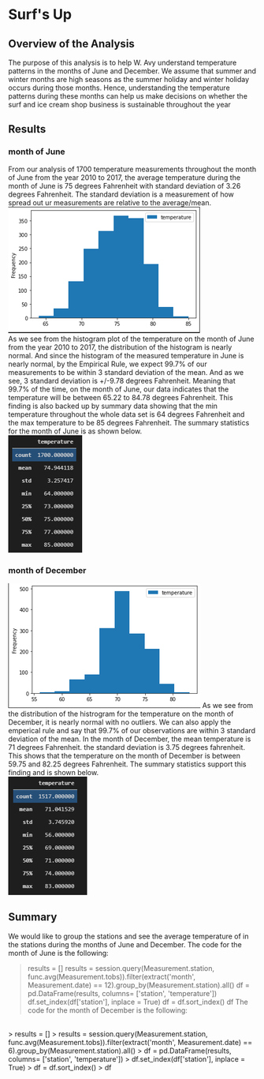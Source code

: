 # Surf's Up

## Overview of the Analysis
The purpose of this analysis is to help W. Avy understand temperature patterns in the months of June and December. We assume that summer and winter months are high seasons as the summer holiday and winter holiday occurs during those months. Hence, understanding the temperature patterns during these months can help us make decisions on whether the surf and ice cream shop business is sustainable throughout the year
## Results
### month of June
From our analysis of 1700 temperature measurements throughout the month of June from the year 2010 to 2017, the average temperature during the month of June is 75 degrees Fahrenheit with standard deviation of 3.26 degrees Fahrenheit. The standard deviation is a measurement of how spread out ur measurements are relative to the average/mean.
</br>
![June_hist](hist_june.PNG)
</br>
As we see from the histogram plot of the temperature on the month of June from the year 2010 to 2017, the distribution of the histogram is nearly normal. And since the histogram of the measured temperature in June is nearly normal, by the Empirical Rule, we expect 99.7% of our measurements to be within 3 standard deviation of the mean. And as we see, 3 standard deviation is +/-9.78 degrees Fahrenheit. Meaning that 99.7% of the time, on the month of June, our data indicates that the temperature will be between 65.22 to 84.78 degrees Fahrenheit. This finding is also backed up by summary data showing that the min temperature throughout the whole data set is 64 degrees Fahrenheit and the max temperature to be 85 degrees Fahrenheit. The summary statistics for the month of June is as shown below.
</br>
![june_summary](june_summary.PNG)
</br>
### month of December
![December_Hist](hist_december.PNG)
As we see from the distribution of the histrogram for the temperature on the month of December, it is nearly normal with no outliers. We can also apply the emperical rule and say that 99.7% of our observations are within 3 standard deviation of the mean. In the month of December, the mean temperature is 71 degrees Fahrenheit. the standard deviation is 3.75 degrees fahrenheit. This shows that the temperature on the month of December is between 59.75 and 82.25 degrees Fahrenheit. The summary statistics support this finding and is shown below.
</br>
![December_summary](december_summary.PNG)
## Summary
We would like to group the stations and see the average temperature of in the stations during the months of June and December. The code for the month of June is the following:
</br>
> results = []
> results = session.query(Measurement.station, func.avg(Measurement.tobs)).filter(extract('month', Measurement.date) == 12).group_by(Measurement.station).all()
> df = pd.DataFrame(results, columns= ['station', 'temperature'])
> df.set_index(df['station'], inplace = True)
> df = df.sort_index()
> df 
The code for the month of December is the following:
</br>
> results = []
> results = session.query(Measurement.station, func.avg(Measurement.tobs)).filter(extract('month', Measurement.date) == 6).group_by(Measurement.station).all()
> df = pd.DataFrame(results, columns= ['station', 'temperature'])
> df.set_index(df['station'], inplace = True)
> df = df.sort_index()
> df 
